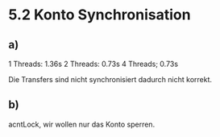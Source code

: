 # 5.2 Konto Synchronisation

## a)

1 Threads: 1.36s
2 Threads: 0.73s
4 Threads; 0.73s

Die Transfers sind nicht synchronisiert dadurch nicht korrekt.

## b)
acntLock, wir wollen nur das Konto sperren.


